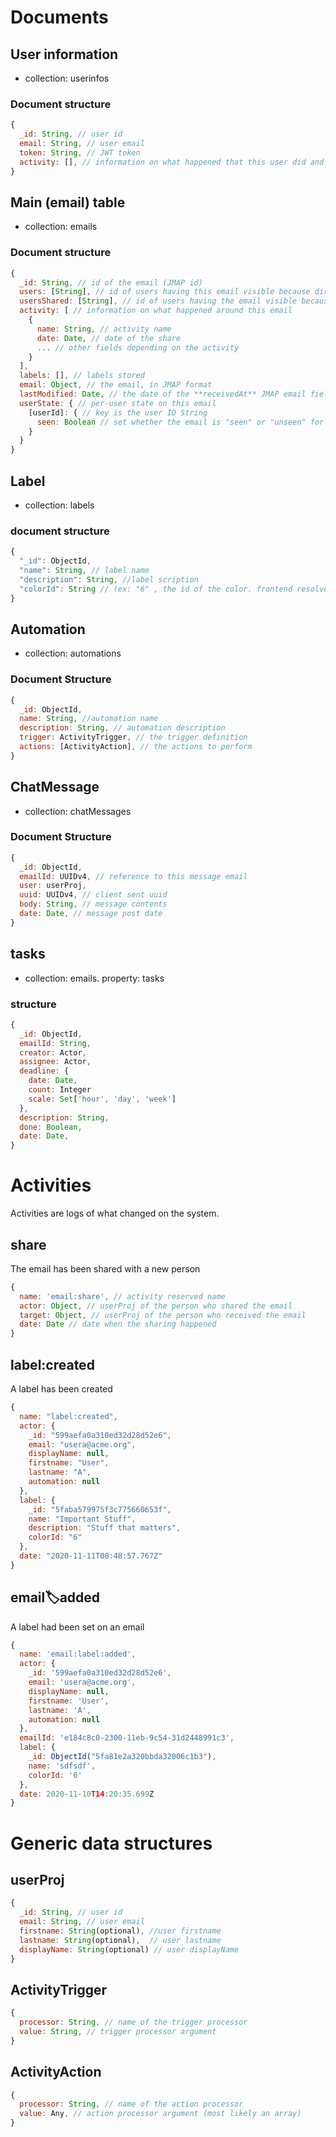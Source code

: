 # Documents
## User information

- collection: userinfos

### Document structure

```javascript
{
  _id: String, // user id
  email: String, // user email
  token: String, // JWT token
  activity: [], // information on what happened that this user did and that is not related to an email
}
```

## Main (email) table

- collection: emails

### Document structure

```javascript
{
  _id: String, // id of the email (JMAP id)
  users: [String], // id of users having this email visible because directly in their Inbox
  usersShared: [String], // id of users having the email visible because it has been shared with them
  activity: [ // information on what happened around this email
    {
      name: String, // activity name
      date: Date, // date of the share
      ... // other fields depending on the activity
    }
  ],
  labels: [], // labels stored
  email: Object, // the email, in JMAP format
  lastModified: Date, // the date of the **receivedAt** JMAP email field
  userState: { // per-user state on this email
    [userId]: { // key is the user ID String
      seen: Boolean // set whether the email is "seen" or "unseen" for this user
    }
  }
}
```

## Label

- collection: labels

### document structure

```javascript
{
  "_id": ObjectId,
  "name": String, // label name
  "description": String, //label scription
  "colorId": String // (ex: "6" , the id of the color. frontend resolves to CSS class(es)
}
```

## Automation

- collection: automations

### Document Structure

```javascript
{
  _id: ObjectId,
  name: String, //automation name
  description: String, // automation description
  trigger: ActivityTrigger, // the trigger definition
  actions: [ActivityAction], // the actions to perform
}
```

## ChatMessage

- collection: chatMessages

### Document Structure

```javascript
{
  _id: ObjectId,
  emailId: UUIDv4, // reference to this message email
  user: userProj,
  uuid: UUIDv4, // client sent uuid
  body: String, // message contents
  date: Date, // message post date
}
```

## tasks

- collection: emails. property: tasks

### structure

```javascript
{
  _id: ObjectId,
  emailId: String,
  creator: Actor,
  assignee: Actor,
  deadline: {
    date: Date,
    count: Integer
    scale: Set['hour', 'day', 'week']
  },
  description: String,
  done: Boolean,
  date: Date,
}
```

# Activities

Activities are logs of what changed on the system.

## share

The email has been shared with a new person
```javascript
{
  name: 'email:share', // activity reserved name
  actor: Object, // userProj of the person who shared the email
  target: Object, // userProj of the person who received the email
  date: Date // date when the sharing happened
}
```

## label:created

A label has been created
```javascript
{
  name: "label:created",
  actor: {
    _id: "599aefa0a310ed32d28d52e6",
    email: "usera@acme.org",
    displayName: null,
    firstname: "User",
    lastname: "A",
    automation: null
  },
  label: {
    _id: "5faba579975f3c775660653f",
    name: "Important Stuff",
    description: "Stuff that matters",
    colorId: "6"
  },
  date: "2020-11-11T08:48:57.767Z"
}
```

## email:label:added

A label had been set on an email

```javascript
{
  name: 'email:label:added',
  actor: {
    _id: '599aefa0a310ed32d28d52e6',
    email: 'usera@acme.org',
    displayName: null,
    firstname: 'User',
    lastname: 'A',
    automation: null
  },
  emailId: 'e184c8c0-2300-11eb-9c54-31d2448991c3',
  label: {
    _id: ObjectId("5fa81e2a320bbda32006c1b3"),
    name: 'sdfsdf',
    colorId: '6'
  },
  date: 2020-11-10T14:20:35.699Z
}
```

# Generic data structures

## userProj

```javascript
{
  _id: String, // user id
  email: String, // user email
  firstname: String(optional), //user firstname
  lastname: String(optional),  // user lastname
  displayName: String(optional) // user displayName
}
```

## ActivityTrigger

```javascript
{
  processor: String, // name of the trigger processor
  value: String, // trigger processor argument
}
```

## ActivityAction

```javascript
{
  processor: String, // name of the action processor
  value: Any, // action processor argument (most likely an array)
}
